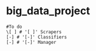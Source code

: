 # big_data_project
    #To do
    \[ ] # '[ ]' Scrapers
    [-] # '[-]' Classifiers
    [-] # '[-]' Manager
    
    
